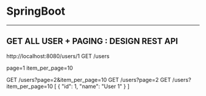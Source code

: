 # SpringBoot

------------------------------
GET ALL USER + PAGING : DESIGN REST API
------------------------------
http://localhost:8080/users/1
GET /users

page=1
item_per_page=10

GET /users?page=2&item_per_page=10
GET /users?page=2
GET /users?item_per_page=10
[
	{
		"id": 1,
		"name": "User 1"
	}
]
